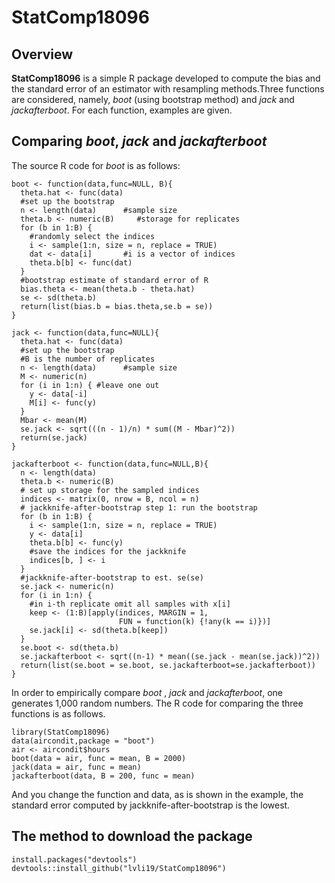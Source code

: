 # StatComp18096

## Overview

__StatComp18096__ is a simple R package developed to compute the bias and the standard error of an estimator with resampling methods.Three functions are considered, namely, _boot_ (using bootstrap method) and _jack_ and _jackafterboot_. For each function, examples are given.

## Comparing _boot_, _jack_ and _jackafterboot_

The source R code for _boot_ is as follows:
```{r,eval=FALSE}
boot <- function(data,func=NULL, B){
  theta.hat <- func(data)
  #set up the bootstrap
  n <- length(data)      #sample size
  theta.b <- numeric(B)     #storage for replicates
  for (b in 1:B) {
    #randomly select the indices
    i <- sample(1:n, size = n, replace = TRUE)
    dat <- data[i]       #i is a vector of indices
    theta.b[b] <- func(dat)
  }
  #bootstrap estimate of standard error of R
  bias.theta <- mean(theta.b - theta.hat)
  se <- sd(theta.b)
  return(list(bias.b = bias.theta,se.b = se))
}
```

```{r,eval=FALSE}
jack <- function(data,func=NULL){
  theta.hat <- func(data)
  #set up the bootstrap
  #B is the number of replicates
  n <- length(data)      #sample size
  M <- numeric(n)
  for (i in 1:n) { #leave one out
    y <- data[-i]
    M[i] <- func(y)
  }
  Mbar <- mean(M)
  se.jack <- sqrt(((n - 1)/n) * sum((M - Mbar)^2))
  return(se.jack)
}
```

```{r,eval=FALSE}
jackafterboot <- function(data,func=NULL,B){
  n <- length(data)
  theta.b <- numeric(B)
  # set up storage for the sampled indices
  indices <- matrix(0, nrow = B, ncol = n)
  # jackknife-after-bootstrap step 1: run the bootstrap
  for (b in 1:B) {
    i <- sample(1:n, size = n, replace = TRUE)
    y <- data[i]
    theta.b[b] <- func(y)
    #save the indices for the jackknife
    indices[b, ] <- i
  }
  #jackknife-after-bootstrap to est. se(se)
  se.jack <- numeric(n)
  for (i in 1:n) {
    #in i-th replicate omit all samples with x[i]
    keep <- (1:B)[apply(indices, MARGIN = 1,
                        FUN = function(k) {!any(k == i)})]
    se.jack[i] <- sd(theta.b[keep])
  }
  se.boot <- sd(theta.b)
  se.jackafterboot <- sqrt((n-1) * mean((se.jack - mean(se.jack))^2))
  return(list(se.boot = se.boot, se.jackafterboot=se.jackafterboot))
}
```

In order to empirically compare _boot_ , _jack_ and _jackafterboot_, one generates 1,000 random numbers. The R code for comparing the three functions is as follows.

```{r,eval=TRUE}
library(StatComp18096)
data(aircondit,package = "boot")
air <- aircondit$hours
boot(data = air, func = mean, B = 2000)
jack(data = air, func = mean)
jackafterboot(data, B = 200, func = mean)
```
And you change the function and data, as is shown in the example, the standard error computed by jackknife-after-bootstrap is the lowest.

## The method to download the package
```{r,eval=TRUE}
install.packages("devtools")
devtools::install_github("lvli19/StatComp18096")
```
